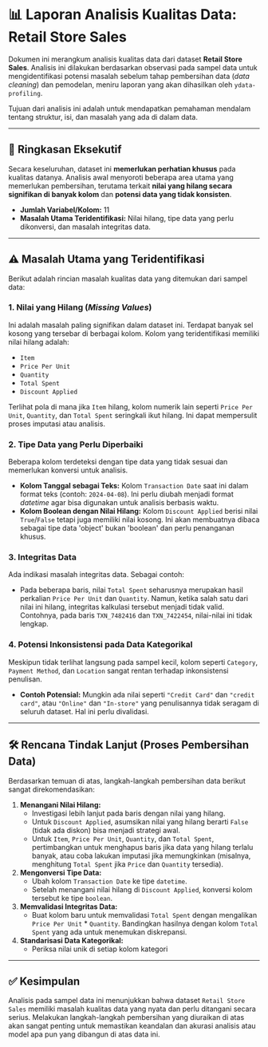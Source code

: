 # 📊 Laporan Analisis Kualitas Data: Retail Store Sales

Dokumen ini merangkum analisis kualitas data dari dataset **Retail Store Sales**. Analisis ini dilakukan berdasarkan observasi pada sampel data untuk mengidentifikasi potensi masalah sebelum tahap pembersihan data (*data cleaning*) dan pemodelan, meniru laporan yang akan dihasilkan oleh `ydata-profiling`.

Tujuan dari analisis ini adalah untuk mendapatkan pemahaman mendalam tentang struktur, isi, dan masalah yang ada di dalam data.

---

## 📜 Ringkasan Eksekutif

Secara keseluruhan, dataset ini **memerlukan perhatian khusus** pada kualitas datanya. Analisis awal menyoroti beberapa area utama yang memerlukan pembersihan, terutama terkait **nilai yang hilang secara signifikan di banyak kolom** dan **potensi data yang tidak konsisten**.

* **Jumlah Variabel/Kolom:** 11
* **Masalah Utama Teridentifikasi:** Nilai hilang, tipe data yang perlu dikonversi, dan masalah integritas data.

---

## ⚠️ Masalah Utama yang Teridentifikasi

Berikut adalah rincian masalah kualitas data yang ditemukan dari sampel data:

### 1. Nilai yang Hilang (*Missing Values*)
Ini adalah masalah paling signifikan dalam dataset ini. Terdapat banyak sel kosong yang tersebar di berbagai kolom. Kolom yang teridentifikasi memiliki nilai hilang adalah:
* `Item`
* `Price Per Unit`
* `Quantity`
* `Total Spent`
* `Discount Applied`

Terlihat pola di mana jika `Item` hilang, kolom numerik lain seperti `Price Per Unit`, `Quantity`, dan `Total Spent` seringkali ikut hilang. Ini dapat mempersulit proses imputasi atau analisis.

### 2. Tipe Data yang Perlu Diperbaiki
Beberapa kolom terdeteksi dengan tipe data yang tidak sesuai dan memerlukan konversi untuk analisis.
* **Kolom Tanggal sebagai Teks:** Kolom `Transaction Date` saat ini dalam format teks (contoh: `2024-04-08`). Ini perlu diubah menjadi format *datetime* agar bisa digunakan untuk analisis berbasis waktu.
* **Kolom Boolean dengan Nilai Hilang:** Kolom `Discount Applied` berisi nilai `True`/`False` tetapi juga memiliki nilai kosong. Ini akan membuatnya dibaca sebagai tipe data 'object' bukan 'boolean' dan perlu penanganan khusus.

### 3. Integritas Data
Ada indikasi masalah integritas data. Sebagai contoh:
* Pada beberapa baris, nilai `Total Spent` seharusnya merupakan hasil perkalian `Price Per Unit` dan `Quantity`. Namun, ketika salah satu dari nilai ini hilang, integritas kalkulasi tersebut menjadi tidak valid. Contohnya, pada baris `TXN_7482416` dan `TXN_7422454`, nilai-nilai ini tidak lengkap.

### 4. Potensi Inkonsistensi pada Data Kategorikal
Meskipun tidak terlihat langsung pada sampel kecil, kolom seperti `Category`, `Payment Method`, dan `Location` sangat rentan terhadap inkonsistensi penulisan.
* **Contoh Potensial:** Mungkin ada nilai seperti `"Credit Card"` dan `"credit card"`, atau `"Online"` dan `"In-store"` yang penulisannya tidak seragam di seluruh dataset. Hal ini perlu divalidasi.

---

## 🛠️ Rencana Tindak Lanjut (Proses Pembersihan Data)

Berdasarkan temuan di atas, langkah-langkah pembersihan data berikut sangat direkomendasikan:
1.  **Menangani Nilai Hilang:**
    * Investigasi lebih lanjut pada baris dengan nilai yang hilang.
    * Untuk `Discount Applied`, asumsikan nilai yang hilang berarti `False` (tidak ada diskon) bisa menjadi strategi awal.
    * Untuk `Item`, `Price Per Unit`, `Quantity`, dan `Total Spent`, pertimbangkan untuk menghapus baris jika data yang hilang terlalu banyak, atau coba lakukan imputasi jika memungkinkan (misalnya, menghitung `Total Spent` jika `Price` dan `Quantity` tersedia).
2.  **Mengonversi Tipe Data:**
    * Ubah kolom `Transaction Date` ke tipe `datetime`.
    * Setelah menangani nilai hilang di `Discount Applied`, konversi kolom tersebut ke tipe `boolean`.
3.  **Memvalidasi Integritas Data:**
    * Buat kolom baru untuk memvalidasi `Total Spent` dengan mengalikan `Price Per Unit` * `Quantity`. Bandingkan hasilnya dengan kolom `Total Spent` yang ada untuk menemukan diskrepansi.
4.  **Standarisasi Data Kategorikal:**
    * Periksa nilai unik di setiap kolom kategori

---

## ✅ Kesimpulan

Analisis pada sampel data ini menunjukkan bahwa dataset `Retail Store Sales` memiliki masalah kualitas data yang nyata dan perlu ditangani secara serius. Melakukan langkah-langkah pembersihan yang diuraikan di atas akan sangat penting untuk memastikan keandalan dan akurasi analisis atau model apa pun yang dibangun di atas data ini.
